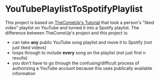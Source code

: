 # YouTubePlaylistToSpotifyPlaylist
This project is based on [TheComeUp's Tutorial](https://www.youtube.com/watch?v=7J_qcttfnJA) that took a person's "liked video" playlist on YouTube and turned it into a Spotify playlist. The difference between TheComeUp's project and this project is: 
- can take **any** public YouTube song playlist and move it to Spotify (not just liked videos)
- loops through to include **every** song on the playlist (not just first n results)
- you don't have to go through the confusing/difficult process of authorizing a YouTube account because this uses publically available information
